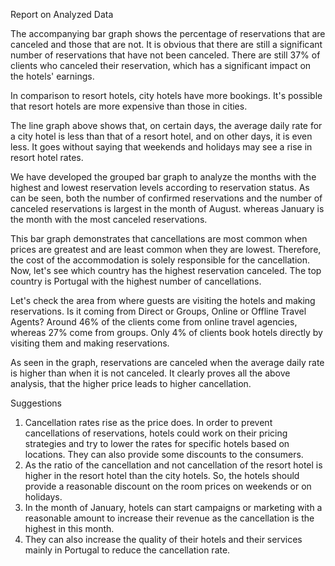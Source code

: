 Report on Analyzed Data  




The accompanying bar graph shows the percentage of reservations that are canceled
and those that are not. It is obvious that there are still a significant number of
reservations that have not been canceled. There are still 37% of clients who canceled
their reservation, which has a significant impact on the hotels' earnings.


In comparison to resort hotels, city hotels have more bookings. It's possible that resort
hotels are more expensive than those in cities.

  
The line graph above shows that, on certain days, the average daily rate for a city hotel
is less than that of a resort hotel, and on other days, it is even less. It goes without
saying that weekends and holidays may see a rise in resort hotel rates.
 

  
  
  
  We have developed the grouped bar graph to analyze the months with the highest and
lowest reservation levels according to reservation status. As can be seen, both the
number of confirmed reservations and the number of canceled reservations is largest
in the month of August. whereas January is the month with the most canceled
reservations.



This bar graph demonstrates that cancellations are most common when prices are
greatest and are least common when they are lowest. Therefore, the cost of the
accommodation is solely responsible for the cancellation.
Now, let's see which country has the highest reservation canceled. The top country is
Portugal with the highest number of cancellations.




Let's check the area from where guests are visiting the hotels and making reservations.
Is it coming from Direct or Groups, Online or Offline Travel Agents? Around 46% of the
clients come from online travel agencies, whereas 27% come from groups. Only 4% of
clients book hotels directly by visiting them and making reservations.




As seen in the graph, reservations are canceled when the average daily rate is higher
than when it is not canceled. It clearly proves all the above analysis, that the higher
price leads to higher cancellation.


  
Suggestions
1. Cancellation rates rise as the price does. In order to prevent cancellations of
reservations, hotels could work on their pricing strategies and try to lower the
rates for specific hotels based on locations. They can also provide some
discounts to the consumers.
2. As the ratio of the cancellation and not cancellation of the resort hotel is higher in
the resort hotel than the city hotels. So, the hotels should provide a reasonable
discount on the room prices on weekends or on holidays.
3. In the month of January, hotels can start campaigns or marketing with a
reasonable amount to increase their revenue as the cancellation is the highest in
this month.
4. They can also increase the quality of their hotels and their services mainly in
Portugal to reduce the cancellation rate.
